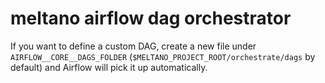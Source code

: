 # meltano airflow dag orchestrator

If you want to define a custom DAG, create a new file under `AIRFLOW__CORE__DAGS_FOLDER`
(`$MELTANO_PROJECT_ROOT/orchestrate/dags` by default) and Airflow will pick it up automatically.
